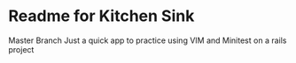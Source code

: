 # Readme for Kitchen Sink 
Master Branch
Just a quick app to practice using VIM and Minitest on a rails project
